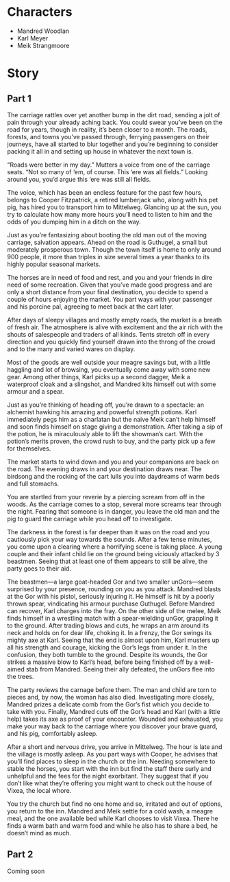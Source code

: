 # Characters
- Mandred Woodlan
- Karl Meyer
- Meik Strangmoore

# Story
## Part 1
The carriage rattles over yet another bump in the dirt road, sending a jolt of pain through your already aching back. You could swear you’ve been on the road for years, though in reality, it’s been closer to a month. The roads, forests, and towns you’ve passed through, ferrying passengers on their journeys, have all started to blur together and you’re beginning to consider packing it all in and setting up house in whatever the next town is.

“Roads were better in my day.” Mutters a voice from one of the carriage seats. “Not so many of ‘em, of course. This ‘ere was all fields.” Looking around you, you’d argue this ‘ere was still all fields.

The voice, which has been an endless feature for the past few hours, belongs to Cooper Fitzpatrick, a retired lumberjack who, along with his pet pig, has hired you to transport him to Mittelweg. Glancing up at the sun, you try to calculate how many more hours you’ll need to listen to him and the odds of you dumping him in a ditch on the way.

Just as you’re fantasizing about booting the old man out of the moving carriage, salvation appears. Ahead on the road is Guthugel, a small but moderately prosperous town. Though the town itself is home to only around 900 people, it more than triples in size several times a year thanks to its highly popular seasonal markets.

The horses are in need of food and rest, and you and your friends in dire need of some recreation. Given that you’ve made good progress and are only a short distance from your final destination, you decide to spend a couple of hours enjoying the market. You part ways with your passenger and his porcine pal, agreeing to meet back at the cart later.

After days of sleepy villages and mostly empty roads, the market is a breath of fresh air. The atmosphere is alive with excitement and the air rich with the shouts of salespeople and traders of all kinds. Tents stretch off in every direction and you quickly find yourself drawn into the throng of the crowd and to the many and varied wares on display.

Most of the goods are well outside your meagre savings but, with a little haggling and lot of browsing, you eventually come away with some new gear. Among other things, Karl picks up a second dagger, Meik a waterproof cloak and a slingshot, and Mandred kits himself out with some armour and a spear.

Just as you’re thinking of heading off, you’re drawn to a spectacle: an alchemist hawking his amazing and powerful strength potions. Karl immediately pegs him as a charlatan but the naive Meik can’t help himself and soon finds himself on stage giving a demonstration. After taking a sip of the potion, he is miraculously able to lift the showman’s cart. With the potion’s merits proven, the crowd rush to buy, and the party pick up a few for themselves.

The market starts to wind down and you and your companions are back on the road. The evening draws in and your destination draws near. The birdsong and the rocking of the cart lulls you into daydreams of warm beds and full stomachs.

You are startled from your reverie by a piercing scream from off in the woods. As the carriage comes to a stop, several more screams tear through the night. Fearing that someone is in danger, you leave the old man and the pig to guard the carriage while you head off to investigate.

The darkness in the forest is far deeper than it was on the road and you cautiously pick your way towards the sounds. After a few tense minutes, you come upon a clearing where a horrifying scene is taking place. A young couple and their infant child lie on the ground being viciously attacked by 3 beastmen. Seeing that at least one of them appears to still be alive, the party goes to their aid.

The beastmen—a large goat-headed Gor and two smaller unGors—seem surprised by your presence, rounding on you as you attack.
Mandred blasts at the Gor with his pistol, seriously injuring it. He himself is hit by a poorly thrown spear, vindicating his armour purchase Guthugel. Before Mandred can recover, Karl charges into the fray.
On the other side of the melee, Meik finds himself in a wrestling match with a spear-wielding unGor, grappling it to the ground. After trading blows and cuts, he wraps an arm around its neck and holds on for dear life, choking it.
In a frenzy, the Gor swings its mighty axe at Karl. Seeing that the end is almost upon him, Karl musters up all his strength and courage, kicking the Gor’s legs from under it. In the confusion, they both tumble to the ground.
Despite its wounds, the Gor strikes a massive blow to Karl’s head, before being finished off by a well-aimed stab from Mandred. Seeing their ally defeated, the unGors flee into the trees.

The party reviews the carnage before them. The man and child are torn to pieces and, by now, the woman has also died. Investigating more closely, Mandred prizes a delicate comb from the Gor’s fist which you decide to take with you. Finally, Mandred cuts off the Gor’s head and Karl (with a little help) takes its axe as proof of your encounter. Wounded and exhausted, you make your way back to the carriage where you discover your brave guard, and his pig, comfortably asleep.

After a short and nervous drive, you arrive in Mittelweg. The hour is late and the village is mostly asleep. As you part ways with Cooper, he advises that you’ll find places to sleep in the church or the inn. Needing somewhere to stable the horses, you start with the inn but find the staff there surly and unhelpful and the fees for the night exorbitant. They suggest that if you don’t like what they’re offering you might want to check out the house of Vixea, the local whore.

You try the church but find no one home and so, irritated and out of options, you return to the inn. Mandred and Meik settle for a cold wash, a meagre meal, and the one available bed while Karl chooses to visit Vixea. There he finds a warm bath and warm food and while he also has to share a bed, he doesn’t mind as much.

## Part 2
Coming soon

